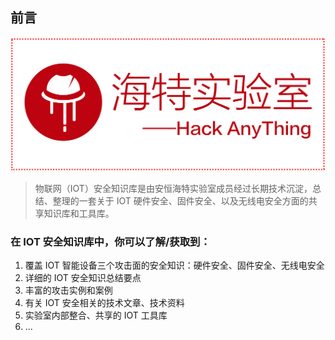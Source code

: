 ## 前言

![](./img/hatlab_logo.png)

> 物联网（IOT）安全知识库是由安恒海特实验室成员经过长期技术沉淀，总结、整理的一套关于 IOT 硬件安全、固件安全、以及无线电安全方面的共享知识库和工具库。


### 在 IOT 安全知识库中，你可以了解/获取到：

1. 覆盖 IOT 智能设备三个攻击面的安全知识：硬件安全、固件安全、无线电安全
2. 详细的 IOT 安全知识总结要点
3. 丰富的攻击实例和案例
4. 有关 IOT 安全相关的技术文章、技术资料
5. 实验室内部整合、共享的 IOT 工具库
6. ...


